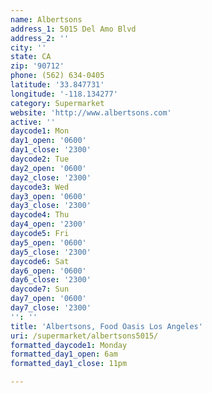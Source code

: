 ```yaml
---
name: Albertsons
address_1: 5015 Del Amo Blvd
address_2: ''
city: ''
state: CA
zip: '90712'
phone: (562) 634-0405
latitude: '33.847731'
longitude: '-118.134277'
category: Supermarket
website: 'http://www.albertsons.com'
active: ''
daycode1: Mon
day1_open: '0600'
day1_close: '2300'
daycode2: Tue
day2_open: '0600'
day2_close: '2300'
daycode3: Wed
day3_open: '0600'
day3_close: '2300'
daycode4: Thu
day4_open: '2300'
daycode5: Fri
day5_open: '0600'
day5_close: '2300'
daycode6: Sat
day6_open: '0600'
day6_close: '2300'
daycode7: Sun
day7_open: '0600'
day7_close: '2300'
'': ''
title: 'Albertsons, Food Oasis Los Angeles'
uri: /supermarket/albertsons5015/
formatted_daycode1: Monday
formatted_day1_open: 6am
formatted_day1_close: 11pm

---
```

